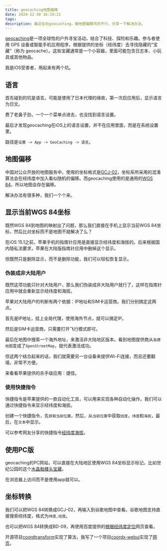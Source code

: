 ```yaml
---
title: geocaching地图偏移
date: 2024-12-30 16:19:21
tags:
description: 最近在玩geocaching，被地图偏移坑的不行，分享一下解决办法。
---
```


[geocaching](https://www.geocaching.com/)是一项全球性的户外寻宝活动，结合了科技、探险和乐趣。参与者使用 GPS 设备或智能手机应用程序，根据提供的坐标（经纬度）去寻找隐藏的“宝藏”（称为 geocache）。这些宝藏通常是一个小容器，里面可能包含日志本、小玩具或其他物品。

我是iOS受害者，用起来有两个坑。

## 语言

首先碰到的坑是语言。可能是使用了日本代理的缘故，第一次启应用后，显示语言为日文。

费了老鼻子劲，一个一个菜单点进去，也没找到语言设置。

最后才发现geocaching在iOS上的语言设置，并不在应用里面，而是在系统设置里。

路径是`设置 -> App -> GeoCaching -> 语言`。

## 地图偏移

中国对公众开放的地图服务中，使用的坐标格式是[GCJ-02](https://zh.wikipedia.org/wiki/中华人民共和国地理数据限制#GCJ-02)，坐标系所采用的混淆算法会在经纬度中加入看似随机的偏移。而geocaching使用的是通用的[WGS 84](https://zh.wikipedia.org/wiki/世界大地测量系统)，所以地图会存在偏移。

解决办法有很多种，我们一个个来。

## 显示当前WGS 84坐标

既然WGS 84到地图的映射出了问题，那么我们直接在手机上显示当前WGS 84坐标，然后比对坐标而不是地图不就解决了么？

在iOS 15.1之前，苹果手机的指南针应用是直接显示经纬度和海拔的。后来根据国内隐私法要求，苹果在大陆版指南针应用中删掉这个显示。

但既然只是删除显示，而不是删除功能，我们可以轻松恢复显示。

### 伪装成非大陆用户

既然这项功能只针对大陆用户，那么我们伪装成非大陆用户就行了，这样在指南针应用中就会重新显示经纬度和海拔。

苹果对大陆用户的判断有两个依据：IP地址和SIM卡运营商。我们分别搞定这两点。

首先是IP地址，挂上全局代理，使用海外节点，就可以搞定IP。

然后是SIM卡运营商，只需要打开飞行模式即可。

最后在地图中搜索一个海外地址，来激活非大陆地区版本。看到地图提供商从`高德地图`变成了`OpenStreetMap`，就代表激活成功。

但这两个结合起来的话，我们就需要另一台设备来提供Wi-Fi连接，而且还要翻墙，非常不方便。

来看看苹果提供的杀手级应用：捷径。

### 使用快捷指令

快捷指令是苹果提供的一款自动化工具，可以用来实现各种自动化操作。我们可以通过快捷指令来显示经纬度和海拔。

创建一个快捷指令，先`获取当前位置`，然后，从`当前位置`中获取`经度`，`纬度`和`海拔`，最后，在`文本`中显示。

可以参考网友分享的快捷指令[经纬度海拔](https://www.icloud.com/shortcuts/ee4fddca875f4939a3bca5623a1ab9e0)。

## 使用PC版

geocaching的PC网站，可以直接在大陆地区使用WGS 84坐标显示标记。比如世纪公园的这个[水晶骷髅头宝藏](https://www.geocaching.com/live/play/map?undefined=&mlat=31.21419583153489&mlng=121.54325008392334&zoom=16&box=31.22550045354217%2C121.52157783508301%2C31.208140538404134%2C121.56535148620605&lat=31.216820894421073&lng=121.54346466064453&st=N+31%C2%B0+13.009%27+E+121%C2%B0+32.608%27&ot=coords&r=10)。

在浏览器上访问而不是使用app就可以。

## 坐标转换

我们可以把WGS 84转换成GCJ-02，再输入到谷歌地图中查看。谷歌地图支持直接搜索经纬度，格式为`纬度,经度`。

也可以把WGS 84转换成BD-09，再使用百度提供的[根据经纬度定位](https://lbsyun.baidu.com/jsdemo/demo/yLngLatLocation.htm)网页查看。

开源项目[coordtransform](https://github.com/wandergis/coordtransform)实现了算法，我写了一个项目[coordx-webui](https://github.com/suyu0925/coordx-webui)实现了[网页](https://coordx.vercel.app)。
